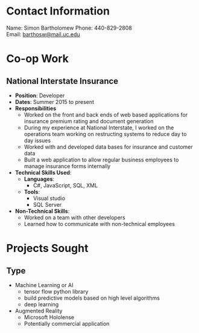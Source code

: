 # **Contact Information** #
Name: Simon Bartholomew
Phone: 440-829-2808  
Email: barthosw@mail.uc.edu 

# **Co-op Work** #
## **National Interstate Insurance**  ##
* **Position**: Developer
* **Dates**: Summer 2015 to present
* **Responsibilities**
    * Worked on the front and back ends of web based applications for insurance premium rating and document generation
    *	During my experience at National Interstate, I worked on the operations team working on restructing systems to reduce day to day issues
    *	Worked with and developed data bases for insurance and customer data 
    *	Built a web application to allow regular business employees to manage insurance forms internally
* **Technical Skills Used**:
    * **Languages**:
        * C#, JavaScript, SQL, XML
    * **Tools**:
        * Visual studio
        * SQL Server
* **Non-Technical Skills**:
    * Worked on a team with other developers
    * Learned how to communicate with non-technical employees

# **Projects Sought** #
## **Type** ##
* Machine Learning or AI
    * tensor flow python library
    * build predictive models based on high level algorithms
    * deep learning
* Augmented Reality
    * Microsoft Hololense
    * Potentially commercial application
